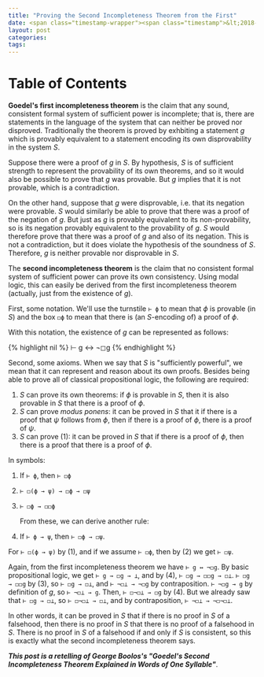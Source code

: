 ```yaml
---
title: "Proving the Second Incompleteness Theorem from the First"
date: <span class="timestamp-wrapper"><span class="timestamp">&lt;2018-08-13 Mon&gt;</span></span>
layout: post
categories:
tags:
---
```


# Table of Contents


**Goedel's first incompleteness theorem** is the claim that any sound, consistent formal system of sufficient power is incomplete; that is, there are statements in the language of the system that can neither be proved nor disproved. Traditionally the theorem is proved by exhbiting a statement *g* which is provably equivalent to a statement encoding its own disprovability in the system *S*.

Suppose there were a proof of *g* in *S*. By hypothesis, *S* is of sufficient strength to represent the provability of its own theorems, and so it would also be possible to prove that *g* was provable. But *g* implies that it is not provable, which is a contradiction.

On the other hand, suppose that *g* were disprovable, i.e. that its negation were provable. *S* would similarly be able to prove that there was a proof of the negation of *g*. But just as *g* is provably equivalent to its non-provability, so is its negation provably equivalent to the provability of *g*. *S* would therefore prove that there was a proof of *g* and also of its negation. This is not a contradiction, but it does violate the hypothesis of the soundness of *S*. Therefore, *g* is neither provable nor disprovable in *S*.

The **second incompleteness theorem** is the claim that no consistent formal system of sufficient power can prove its own consistency. Using modal logic, this can easily be derived from the first incompleteness theorem (actually, just from the existence of *g*).

First, some notation. We'll use the turnstile `⊢ ϕ` to mean that *ϕ* is provable (in *S*) and the box `◻ϕ` to mean that there is (an *S*-encoding of) a proof of *ϕ*.

With this notation, the existence of *g* can be represented as follows:

{% highlight nil %}
⊢ g ↔ ¬◻g
{% endhighlight %}

Second, some axioms. When we say that *S* is "sufficiently powerful", we mean that it can represent and reason about its own proofs. Besides being able to prove all of classical propositional logic, the following are required:

1.  *S* can prove its own theorems: if *ϕ* is provable in *S*, then it is also provable in *S* that there is a proof of *ϕ*.
2.  *S* can prove *modus ponens*: it can be proved in *S* that it if there is a proof that *ψ* follows from *ϕ*, then if there is a proof of *ϕ*, there is a proof of *ψ*.
3.  *S* can prove (1): it can be proved in *S* that if there is a proof of *ϕ*, then there is a proof that there is a proof of *ϕ*.

In symbols:

1.  If `⊢ ϕ`, then `⊢ ◻ϕ`
2.  `⊢ ◻(ϕ → ψ) → ◻ϕ → ◻ψ`
3.  `⊢ ◻ϕ → ◻◻ϕ`

    From these, we can derive another rule:

4.  If `⊢ ϕ → ψ`, then `⊢ ◻ϕ → ◻ψ`.

For `⊢ ◻(ϕ → ψ)` by (1), and if we assume `⊢ ◻ϕ`, then by (2) we get `⊢ ◻ψ`.

Again, from the first incompleteness theorem we have `⊢ g ↔ ¬◻g`. By basic propositional logic, we get `⊢ g → ◻g → ⊥`, and by (4), `⊢ ◻g → ◻◻g → ◻⊥`. `⊢ ◻g → ◻◻g` by (3), so `⊢ ◻g → ◻⊥`, and `⊢ ¬◻⊥ → ¬◻g` by contraposition. `⊢ ¬◻g → g` by definition of *g*, so `⊢ ¬◻⊥ → g`. Then, `⊢ ◻¬◻⊥ → ◻g` by (4). But we already saw that `⊢ ◻g → ◻⊥`, so `⊢ ◻¬◻⊥ → ◻⊥`, and by contraposition, `⊢ ¬◻⊥ → ¬◻¬◻⊥`.

In other words, it can be proved in *S* that if there is no proof in *S* of a falsehood, then there is no proof in *S* that there is no proof of a falsehood in *S*. There is no proof in *S* of a falsehood if and only if *S* is consistent, so this is exactly what the second incompleteness theorem says.

***This post is a retelling of George Boolos's "Goedel's Second Incompleteness Theorem Explained in Words of One Syllable"***.
